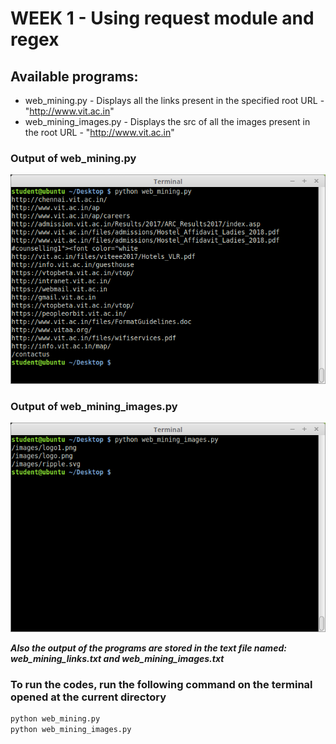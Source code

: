 # WEEK 1 - Using request module and regex

## Available programs:

* web_mining.py - Displays all the links present in the specified root URL - "http://www.vit.ac.in"
* web_mining_images.py - Displays the src of all the images present in the root URL - "http://www.vit.ac.in"

### Output of web_mining.py
![output of web_mining.py](web_mining_external_links.png)

### Output of web_mining_images.py
![output od web_mining_images.py](web_mining_images.png)

__*Also the output of the programs are stored in the text file named: web_mining_links.txt and web_mining_images.txt*__

### To run the codes, run the following command on the terminal opened at the current directory

```bash
python web_mining.py
python web_mining_images.py
```
